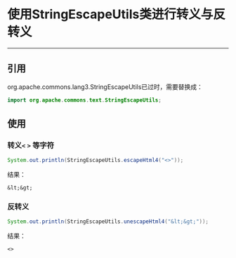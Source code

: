 # 使用StringEscapeUtils类进行转义与反转义

---

## 引用

org.apache.commons.lang3.StringEscapeUtils已过时，需要替换成：
```java
import org.apache.commons.text.StringEscapeUtils;
```

## 使用

### 转义`<` `>` 等字符

```java
System.out.println(StringEscapeUtils.escapeHtml4("<>"));
```

结果：
```text
&lt;&gt;
```

### 反转义

```java
System.out.println(StringEscapeUtils.unescapeHtml4("&lt;&gt;"));
```

结果：
```text
<>
```